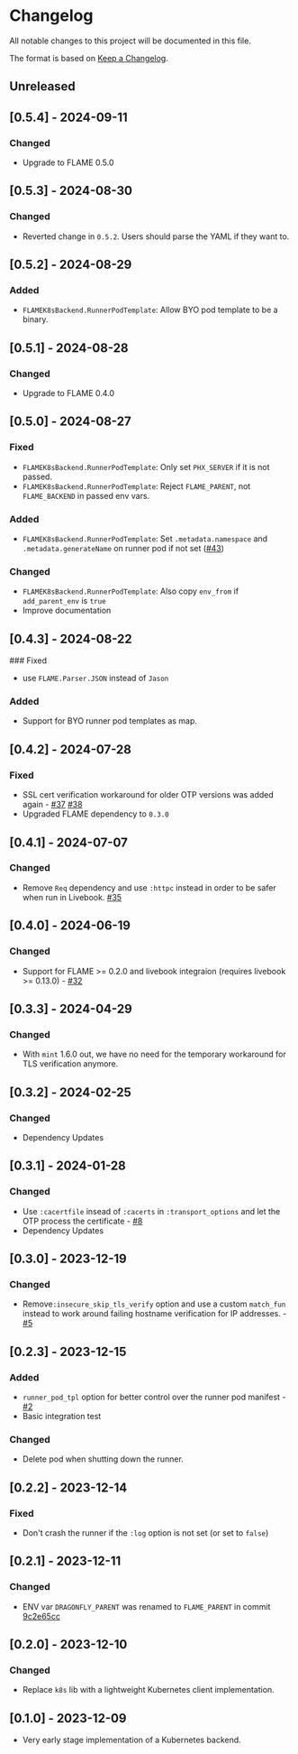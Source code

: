 # Changelog

All notable changes to this project will be documented in this file.

The format is based on [Keep a Changelog](https://keepachangelog.com/en/1.0.0/).

## Unreleased

<!-- Add your changelog entry to the relevant subsection -->

<!-- ### Added | Changed | Deprecated | Removed | Fixed | Security -->

<!--------------------- Don't add new entries after this line --------------------->

## [0.5.4] - 2024-09-11

### Changed

- Upgrade to FLAME 0.5.0

## [0.5.3] - 2024-08-30

### Changed

- Reverted change in `0.5.2`. Users should parse the YAML if they want to.

## [0.5.2] - 2024-08-29

### Added

- `FLAMEK8sBackend.RunnerPodTemplate`: Allow BYO pod template to be a binary.

## [0.5.1] - 2024-08-28

### Changed

- Upgrade to FLAME 0.4.0

## [0.5.0] - 2024-08-27

### Fixed

- `FLAMEK8sBackend.RunnerPodTemplate`: Only set `PHX_SERVER` if it is not passed.
- `FLAMEK8sBackend.RunnerPodTemplate`: Reject `FLAME_PARENT`, not `FLAME_BACKEND` in passed env vars.

### Added

- `FLAMEK8sBackend.RunnerPodTemplate`: Set `.metadata.namespace` and `.metadata.generateName` on runner pod if not set ([#43](https://github.com/mruoss/flame_k8s_backend/pull/43))

### Changed

- `FLAMEK8sBackend.RunnerPodTemplate`: Also copy `env_from` if `add_parent_env` is `true`
- Improve documentation

## [0.4.3] - 2024-08-22

### Fixed

- use `FLAME.Parser.JSON` instead of `Jason`

### Added

- Support for BYO runner pod templates as map.

## [0.4.2] - 2024-07-28

### Fixed

- SSL cert verification workaround for older OTP versions was added again - [#37](https://github.com/mruoss/flame_k8s_backend/issues/37) [#38](https://github.com/mruoss/flame_k8s_backend/pull/38)
- Upgraded FLAME dependency to `0.3.0`

## [0.4.1] - 2024-07-07

### Changed

- Remove `Req` dependency and use `:httpc` instead in order to be safer when run in Livebook. [#35](https://github.com/mruoss/flame_k8s_backend/pull/35)

## [0.4.0] - 2024-06-19

### Changed

- Support for FLAME >= 0.2.0 and livebook integraion (requires livebook >= 0.13.0) - [#32](https://github.com/mruoss/flame_k8s_backend/pull/32)

## [0.3.3] - 2024-04-29

### Changed

- With `mint` 1.6.0 out, we have no need for the temporary workaround for TLS
  verification anymore.

## [0.3.2] - 2024-02-25

### Changed

- Dependency Updates

## [0.3.1] - 2024-01-28

### Changed

- Use `:cacertfile` insead of `:cacerts` in `:transport_options` and let the OTP process the certificate - [#8](https://github.com/mruoss/flame_k8s_backend/pull/8)
- Dependency Updates

## [0.3.0] - 2023-12-19

### Changed

- Remove`:insecure_skip_tls_verify` option and use a custom `match_fun` instead to work around failing hostname verification for IP addresses. - [#5](https://github.com/mruoss/flame_k8s_backend/pull/5)

## [0.2.3] - 2023-12-15

### Added

- `runner_pod_tpl` option for better control over the runner pod manifest - [#2](https://github.com/mruoss/flame_k8s_backend/pull/2)
- Basic integration test

### Changed

- Delete pod when shutting down the runner.

## [0.2.2] - 2023-12-14

### Fixed

- Don't crash the runner if the `:log` option is not set (or set to `false`)

## [0.2.1] - 2023-12-11

### Changed

- ENV var `DRAGONFLY_PARENT` was renamed to `FLAME_PARENT` in commit [9c2e65cc](https://github.com/phoenixframework/flame/commit/9c2e65ccd2c55514a473ad6ed986326576687064)

## [0.2.0] - 2023-12-10

### Changed

- Replace `k8s` lib with a lightweight Kubernetes client implementation.

## [0.1.0] - 2023-12-09

- Very early stage implementation of a Kubernetes backend.
